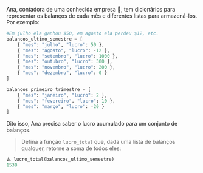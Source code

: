 Ana, contadora de uma conhecida empresa :office:, tem dicionários para representar os balanços de cada mês e diferentes listas para armazená-los. Por exemplo:

``` python
#Em julho ela ganhou $50, em agosto ela perdeu $12, etc.
balancos_ultimo_semestre = [
    { "mes": "julho", "lucro": 50 },
    { "mes": "agosto", "lucro": -12 },
    { "mes": "setembro", "lucro": 1000 },
    { "mes": "outubro", "lucro": 300 },
    { "mes": "novembro", "lucro": 200 },
    { "mes": "dezembro", "lucro": 0 }
]

balancos_primeiro_trimestre = [
    { "mes": "janeiro", "lucro": 2 },
    { "mes": "fevereiro", "lucro": 10 },
    { "mes": "março", "lucro": -20 }
]
```

Dito isso, Ana precisa saber o lucro acumulado para um conjunto de balanços.

> Defina a função `lucro_total` que, dada uma lista de balanços qualquer, retorne a soma de todos eles:
>
``` python
ム lucro_total(balancos_ultimo_semestre)
1538
```
